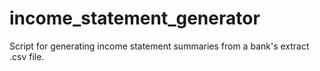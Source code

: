 # income_statement_generator
Script for generating income statement summaries from a bank's extract .csv file. 
